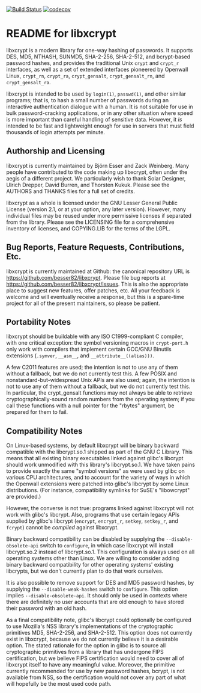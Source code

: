 [![Build Status](https://travis-ci.org/besser82/libxcrypt.svg?branch=develop)](https://travis-ci.org/besser82/libxcrypt)
[![codecov](https://codecov.io/gh/besser82/libxcrypt/branch/develop/graph/badge.svg)](https://codecov.io/gh/besser82/libxcrypt)

README for libxcrypt
====================

libxcrypt is a modern library for one-way hashing of passwords.  It
supports DES, MD5, NTHASH, SUNMD5, SHA-2-256, SHA-2-512, and
bcrypt-based password hashes, and provides the traditional Unix `crypt`
and `crypt_r` interfaces, as well as a set of extended interfaces
pioneered by Openwall Linux, `crypt_rn`, `crypt_ra`, `crypt_gensalt`,
`crypt_gensalt_rn`, and `crypt_gensalt_ra`.

libxcrypt is intended to be used by `login(1)`, `passwd(1)`, and other
similar programs; that is, to hash a small number of passwords during
an interactive authentication dialogue with a human.  It is not
suitable for use in bulk password-cracking applications, or in any
other situation where speed is more important than careful handling of
sensitive data.  However, it *is* intended to be fast and lightweight
enough for use in servers that must field thousands of login attempts
per minute.

Authorship and Licensing
------------------------

libxcrypt is currently maintained by Björn Esser and Zack Weinberg.
Many people have contributed to the code making up libxcrypt, often
under the aegis of a different project.  We particularly wish to thank
Solar Designer, Ulrich Drepper, David Burren, and Thorsten Kukuk.
Please see the AUTHORS and THANKS files for a full set of credits.

libxcrypt as a whole is licensed under the GNU Lesser General Public
License (version 2.1, or at your option, any later version).  However,
many individual files may be reused under more permissive licenses if
separated from the library.  Please see the LICENSING file for a
comprehensive inventory of licenses, and COPYING.LIB for the terms of
the LGPL.

Bug Reports, Feature Requests, Contributions, Etc.
--------------------------------------------------

libxcrypt is currently maintained at Github: the canonical repository
URL is <https://github.com/besser82/libxcrypt>.  Please file bug
reports at <https://github.com/besser82/libxcrypt/issues>.  This is
also the appropriate place to suggest new features, offer patches,
etc.  All your feedback is welcome and will eventually receive a
response, but this is a spare-time project for all of the present
maintainers, so please be patient.

Portability Notes
-----------------

libxcrypt should be buildable with any ISO C1999-compliant C compiler,
with one critical exception: the symbol versioning macros in
`crypt-port.h` only work with compilers that implement certain GCC/GNU
Binutils extensions (`.symver`, `__asm__`, and `__attribute__((alias)))`.

A few C2011 features are used; the intention is not to use any of them
without a fallback, but we do not currently test this.  A few POSIX
and nonstandard-but-widespread Unix APIs are also used; again, the
intention is not to use any of them without a fallback, but we do not
currently test this.  In particular, the crypt_gensalt functions may
not always be able to retrieve cryptographically-sound random numbers
from the operating system; if you call these functions with a null
pointer for the "rbytes" argument, be prepared for them to fail.

Compatibility Notes
-------------------

On Linux-based systems, by default libxcrypt will be binary backward
compatible with the libcrypt.so.1 shipped as part of the GNU C
Library.  This means that all existing binary executables linked
against glibc's libcrypt should work unmodified with this library's
libcrypt.so.1.  We have taken pains to provide exactly the same
"symbol versions" as were used by glibc on various CPU architectures,
and to account for the variety of ways in which the Openwall
extensions were patched into glibc's libcrypt by some Linux
distributions.  (For instance, compatibility symlinks for SuSE's
"libowcrypt" are provided.)

However, the converse is not true: programs linked against libxcrypt
will not work with glibc's libcrypt.  Also, programs that use certain
legacy APIs supplied by glibc's libcrypt (`encrypt`, `encrypt_r`,
`setkey`, `setkey_r`, and `fcrypt`) cannot be *compiled* against
libxcrypt.

Binary backward compatibility can be disabled by supplying the
`--disable-obsolete-api` switch to `configure`, in which case libxcrypt
will install libcrypt.so.2 instead of libcrypt.so.1.  This
configuration is always used on all operating systems other than
Linux.  We are willing to consider adding binary backward
compatibility for other operating systems' existing libcrypts, but we
don't currently plan to do that work ourselves.

It is also possible to remove support for DES and MD5 password hashes,
by supplying the `--disable-weak-hashes` switch to `configure`.  This
option implies `--disable-obsolete-api`.  It should only be used in
contexts where there are definitely no user accounts that are old
enough to have stored their password with an old hash.

As a final compatibility note, glibc's libcrypt could optionally be
configured to use Mozilla's NSS library's implementations of the
cryptographic primitives MD5, SHA-2-256, and SHA-2-512.  This option
does not currently exist in libxcrypt, because we do not currently
believe it is a desirable option.  The stated rationale for the option
in glibc is to source all cryptographic primitives from a library that
has undergone FIPS certification, but we believe FIPS certification
would need to cover all of libxcrypt itself to have any meaningful
value.  Moreover, the primitive currently recommended for use by new
password hashes, bcrypt, is not available from NSS, so the
certification would not cover any part of what will hopefully be the
most used code path.
